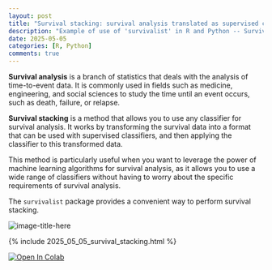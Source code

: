 ```yaml
---
layout: post
title: "Survival stacking: survival analysis translated as supervised classification in R and Python"
description: "Example of use of 'survivalist' in R and Python -- Survival stacking: survival analysis with any classifier"
date: 2025-05-05
categories: [R, Python]
comments: true
---
```


**Survival analysis** is a branch of statistics that deals with the analysis of time-to-event data. It is commonly used in fields such as medicine, engineering, and social sciences to study the time until an event occurs, such as death, failure, or relapse.

**Survival stacking** is a method that allows you to use any classifier for survival analysis. It works by transforming the survival data into a format that can be used with supervised classifiers, and then applying the classifier to this transformed data.

This method is particularly useful when you want to leverage the power of machine learning algorithms for survival analysis, as it allows you to use a wide range of classifiers without having to worry about the specific requirements of survival analysis.

The `survivalist` package provides a convenient way to perform survival stacking. 

![image-title-here]({{base}}/images/2025-05-05/2025-05-05-image1.png)

{% include 2025_05_05_survival_stacking.html %}

<a target="_blank" href="https://colab.research.google.com/github/Techtonique/survivalist/blob/main/survivalist/demo/2025_05_05_survival_stacking.ipynb">
  <img src="https://colab.research.google.com/assets/colab-badge.svg" alt="Open In Colab"/>
</a>